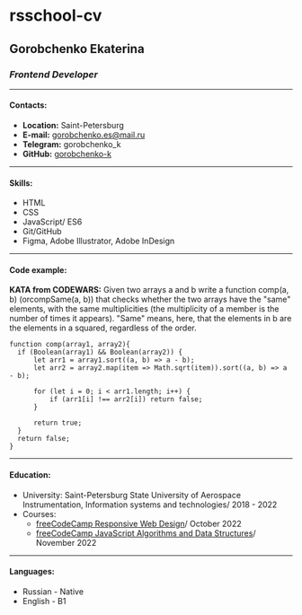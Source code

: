 # rsschool-cv
## Gorobchenko Ekaterina
### _Frontend Developer_
**************
#### Contacts:
* __Location:__ Saint-Petersburg
* __E-mail:__ gorobchenko.es@mail.ru
* __Telegram:__ gorobchenko_k
* __GitHub:__ [gorobchenko-k](https://github.com/gorobchenko-k) 

**************
#### Skills:
* HTML
* CSS
* JavaScript/ ES6
* Git/GitHub
* Figma, Adobe Illustrator, Adobe InDesign

**************
#### Code example:
__KATA from CODEWARS:__ Given two arrays a and b write a function comp(a, b) (orcompSame(a, b)) that checks whether the two arrays have the "same" elements, with the same multiplicities (the multiplicity of a member is the number of times it appears). "Same" means, here, that the elements in b are the elements in a squared, regardless of the order.
```
function comp(array1, array2){
  if (Boolean(array1) && Boolean(array2)) {
      let arr1 = array1.sort((a, b) => a - b);
      let arr2 = array2.map(item => Math.sqrt(item)).sort((a, b) => a - b);

      for (let i = 0; i < arr1.length; i++) {
          if (arr1[i] !== arr2[i]) return false;
      }

      return true;
  }
  return false;
}
```

**************
#### Education:
* University: Saint-Petersburg State University of Aerospace Instrumentation, Information systems and technologies/ 2018 - 2022
* Courses:
    - [freeCodeCamp Responsive Web Design](https://www.freecodecamp.org/certification/fcc0fbdb732-663f-4704-93f3-0f47a038cbd8/responsive-web-design)/ October 2022
    - [freeCodeCamp JavaScript Algorithms and Data Structures](https://www.freecodecamp.org/certification/fcc0fbdb732-663f-4704-93f3-0f47a038cbd8/javascript-algorithms-and-data-structures)/ November 2022

**************
#### Languages:
* Russian - Native
* English - B1